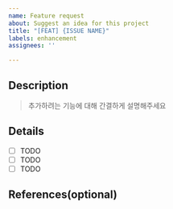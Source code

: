 ```yaml
---
name: Feature request
about: Suggest an idea for this project
title: "[FEAT] {ISSUE NAME}"
labels: enhancement
assignees: ''

---
```


## Description

> 추가하려는 기능에 대해 간결하게 설명해주세요

## Details

- [ ] TODO
- [ ] TODO
- [ ] TODO

## References(optional)
